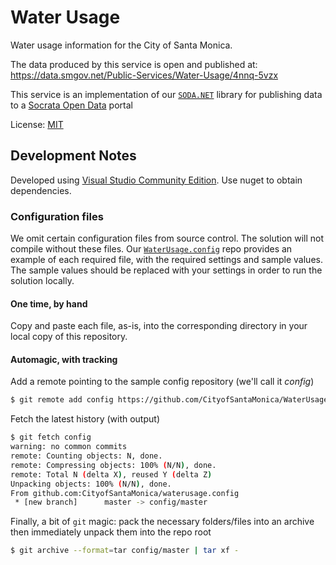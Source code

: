 # Water Usage

Water usage information for the City of Santa Monica.

The data produced by this service is open and published at:  
https://data.smgov.net/Public-Services/Water-Usage/4nnq-5vzx

This service is an implementation of our [`SODA.NET`](../SODA.NET) library for publishing
data to a [Socrata Open Data](https://dev.socrata.com) portal

License: [MIT](LICENSE.txt)

## Development Notes

Developed using [Visual Studio Community Edition](https://www.visualstudio.com/en-us/products/visual-studio-community-vs.aspx).
Use nuget to obtain dependencies.

### Configuration files

We omit certain configuration files from source control. The solution will not
compile without these files. Our [`WaterUsage.config`](../WaterUsage.config) repo
provides an example of each required file, with the required settings and sample
values. The sample values should be replaced with your settings in order to run
the solution locally.

#### One time, by hand

Copy and paste each file, as-is, into the corresponding directory in your local
copy of this repository.

#### Automagic, with tracking

Add a remote pointing to the sample config repository (we'll call it *config*)

```bash
$ git remote add config https://github.com/CityofSantaMonica/WaterUsage.config
```

Fetch the latest history (with output)

```bash
$ git fetch config
warning: no common commits
remote: Counting objects: N, done.
remote: Compressing objects: 100% (N/N), done.
remote: Total N (delta X), reused Y (delta Z)
Unpacking objects: 100% (N/N), done.
From github.com:CityofSantaMonica/waterusage.config
 * [new branch]      master -> config/master
```

Finally, a bit of `git` magic: pack the necessary folders/files into an archive
then immediately unpack them into the repo root

```bash
$ git archive --format=tar config/master | tar xf -
```

